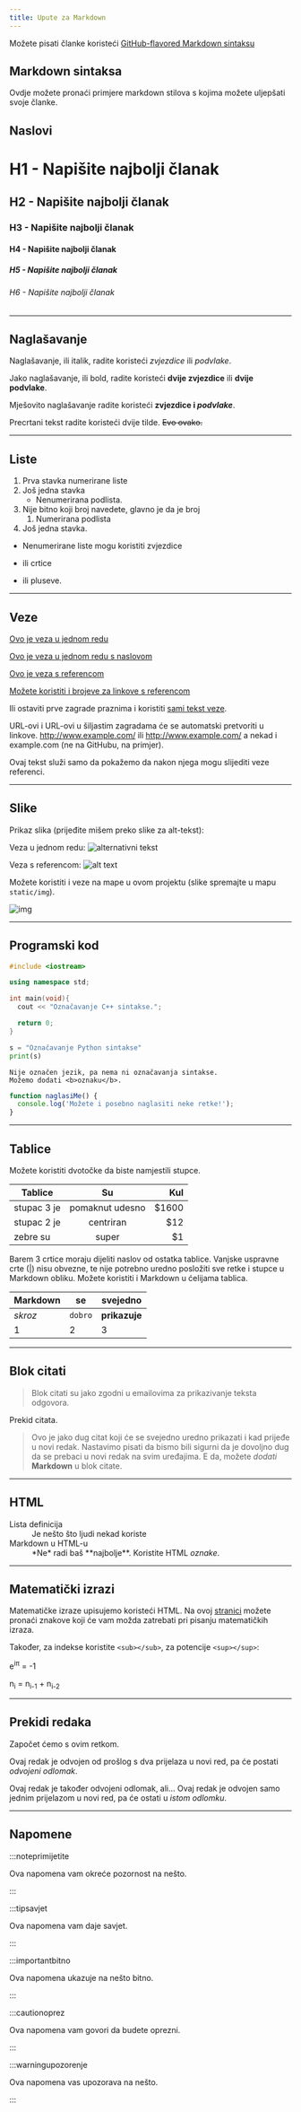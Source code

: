 ```yaml
---
title: Upute za Markdown
---
```


Možete pisati članke koristeći [GitHub-flavored Markdown sintaksu](https://github.github.com/gfm/)


## Markdown sintaksa

Ovdje možete pronaći primjere markdown stilova s kojima možete uljepšati svoje članke.

## Naslovi

# H1 - Napišite najbolji članak

## H2 - Napišite najbolji članak

### H3 - Napišite najbolji članak

#### H4 - Napišite najbolji članak

##### H5 - Napišite najbolji članak

###### H6 - Napišite najbolji članak

---

## Naglašavanje

Naglašavanje, ili italik, radite koristeći *zvjezdice* ili _podvlake_.

Jako naglašavanje, ili bold, radite koristeći **dvije zvjezdice** ili __dvije podvlake__.

Mješovito naglašavanje radite koristeći **zvjezdice i _podvlake_**.

Precrtani tekst radite koristeći dvije tilde. ~~Evo ovako.~~

---

## Liste

1. Prva stavka numerirane liste
1. Još jedna stavka
   - Nenumerirana podlista.
1. Nije bitno koji broj navedete, glavno je da je broj
   1. Numerirana podlista
1. Još jedna stavka.

* Nenumerirane liste mogu koristiti zvjezdice

- ili crtice

+ ili pluseve.

---

## Veze

[Ovo je veza u jednom redu](https://www.google.com/)

[Ovo je veza u jednom redu s naslovom](https://www.google.com/ "Naslovnica Googlea")

[Ovo je veza s referencom][neki tekst kojim označavate link]

[Možete koristiti i brojeve za linkove s referencom][1]

Ili ostaviti prve zagrade praznima i koristiti [sami tekst veze].

URL-ovi i URL-ovi u šiljastim zagradama će se automatski pretvoriti u linkove. http://www.example.com/ ili <http://www.example.com/> a nekad i example.com (ne na GitHubu, na primjer).

Ovaj tekst služi samo da pokažemo da nakon njega mogu slijediti veze referenci.

[neki tekst kojim označavate link]: https://www.mozilla.org/
[1]: http://slashdot.org/
[sami tekst veze]: http://www.reddit.com/

---

## Slike

Prikaz slika (prijeđite mišem preko slike za alt-tekst):

Veza u jednom redu: ![alternativni tekst](https://github.com/adam-p/markdown-here/raw/master/src/common/images/icon48.png 'Logo tekst 1')

Veza s referencom: ![alt text][logo]

[logo]: https://github.com/adam-p/markdown-here/raw/master/src/common/images/icon48.png 'Logo tekst 2'

Možete koristiti i veze na mape u ovom projektu (slike spremajte u mapu `static/img`).

![img](../../static/img/logo.svg)

---

## Programski kod

```cpp
#include <iostream>

using namespace std;

int main(void){
  cout << "Označavanje C++ sintakse.";

  return 0;
}
```

```python
s = "Označavanje Python sintakse"
print(s)
```

```
Nije označen jezik, pa nema ni označavanja sintakse.
Možemo dodati <b>oznaku</b>.
```

```js {2}
function naglasiMe() {
  console.log('Možete i posebno naglasiti neke retke!');
}
```

---

## Tablice

Možete koristiti dvotočke da biste namjestili stupce.

| Tablice       |      Su         |  Kul   |
| ------------- | :-----------:   | -----: |
| stupac 3 je   | pomaknut udesno | $1600  |
| stupac 2 je   |   centriran     |   $12  |
| zebre su      |     super       |    $1  |

Barem 3 crtice moraju dijeliti naslov od ostatka tablice. Vanjske uspravne crte (|) nisu obvezne, te nije potrebno uredno posložiti sve retke i stupce u Markdown obliku. Možete koristiti i Markdown u ćelijama tablica.

| Markdown | se        |    svejedno   |
| -------- | --------- | ------------- |
| _skroz_  | `dobro`   | **prikazuje** |
| 1        | 2         | 3             |

---

## Blok citati

> Blok citati su jako zgodni u emailovima za prikazivanje teksta odgovora.

Prekid citata.

> Ovo je jako dug citat koji će se svejedno uredno prikazati i kad prijeđe u novi redak. Nastavimo pisati da bismo bili sigurni da je dovoljno dug da se prebaci u novi redak na svim uređajima. E da, možete _dodati_ **Markdown** u blok citate.

---

## HTML

<dl>
  <dt>Lista definicija</dt>
  <dd>Je nešto što ljudi nekad koriste</dd>

  <dt>Markdown u HTML-u</dt>
  <dd>*Ne* radi baš **najbolje**. Koristite HTML <em>oznake</em>.</dd>
</dl>

---

## Matematički izrazi

Matematičke izraze upisujemo koristeći HTML. Na ovoj [stranici](https://sites.psu.edu/symbolcodes/codehtml/#math) možete pronaći znakove koji će vam možda zatrebati pri pisanju matematičkih izraza.

Također, za indekse koristite `<sub></sub>`, za potencije `<sup></sup>`:

e<sup>i&pi;</sup> = -1

n<sub>i</sub> = n<sub>i-1</sub> + n<sub>i-2</sub>


---

## Prekidi redaka

Započet ćemo s ovim retkom.

Ovaj redak je odvojen od prošlog s dva prijelaza u novi red, pa će postati _odvojeni odlomak_.

Ovaj redak je također odvojeni odlomak, ali...
Ovaj redak je odvojen samo jednim prijelazom u novi red, pa će ostati u _istom odlomku_.

---

## Napomene

:::noteprimijetite

Ova napomena vam okreće pozornost na nešto.

:::

:::tipsavjet

Ova napomena vam daje savjet.

:::

:::importantbitno

Ova napomena ukazuje na nešto bitno.

:::

:::cautionoprez

Ova napomena vam govori da budete oprezni.

:::

:::warningupozorenje

Ova napomena vas upozorava na nešto.

:::
